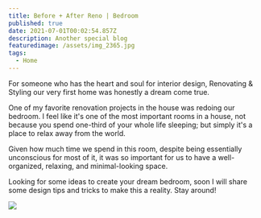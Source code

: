 ```yaml
---
title: Before + After Reno | Bedroom
published: true
date: 2021-07-01T00:02:54.857Z
description: Another special blog
featuredimage: /assets/img_2365.jpg
tags:
  - Home
---
```

For someone who has the heart and soul for interior design, Renovating & Styling our very first home was honestly a dream come true. 

One of my favorite renovation projects in the house was redoing our bedroom. I feel like it's one of the most important rooms in a house, not because you spend one-third of your whole life sleeping; but simply it's a place to relax away from the world. 

Given how much time we spend in this room, despite being essentially unconscious for most of it, it was so important for us to have a well-organized, relaxing, and minimal-looking space. 

Looking for some ideas to create your dream bedroom, soon I will share some design tips and tricks to make this a reality. Stay around!



![](/assets/before-after.jpg)